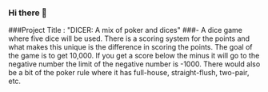 ### Hi there 👋

###Project Title : "DICER: A mix of poker and dices"
###- A dice game where five dice will be used. There is a scoring system for the points and what makes this unique is the difference in scoring the points. The goal of the game is to get 10,000. If you get a score below the minus it will go to the negative number the limit of the negative number is -1000. There would also be a bit of the poker rule where it has full-house, straight-flush, two-pair, etc.


<!--
**py3flashProject/py3flashProject** is a ✨ _special_ ✨ repository because its `README.md` (this file) appears on your GitHub profile.

###Project Title : "DICER: A mix of poker and dices"
###- A dice game where five dice will be used. There is a scoring system for the points and what makes this unique is the difference in scoring the points. The goal of the game is to get 10,000. If you get a score below the minus it will go to the negative number the limit of the negative number is -1000. There would also be a bit of the poker rule where it has full-house, straight-flush, two-pair, etc.

-->
